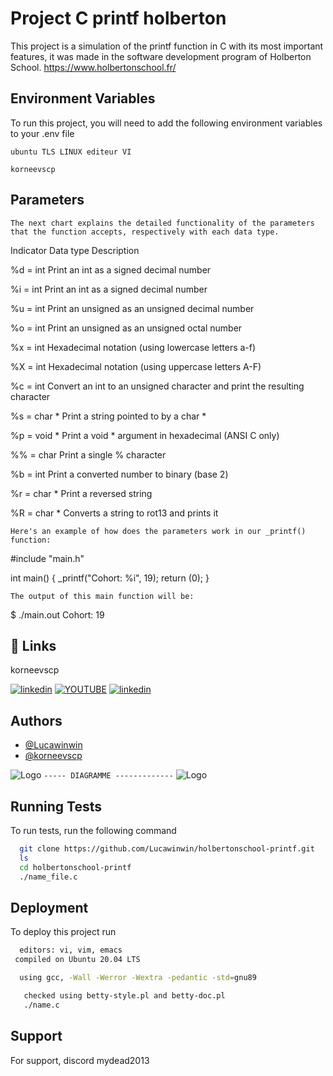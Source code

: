 
# Project C printf holberton 

This project is a simulation of the printf function in C with its most important features, it was made in the software development program of Holberton School.
https://www.holbertonschool.fr/


## Environment Variables

To run this project, you will need to add the following environment variables to your .env file

`ubuntu TLS LINUX editeur VI `

`korneevscp`


## Parameters
` The next chart explains the detailed functionality of the parameters that the function accepts, respectively with each data type. `


Indicator	Data type	Description 

%d =	int	Print an int as a signed decimal number

%i =	int	Print an int as a signed decimal number

%u =	int	Print an unsigned as an unsigned decimal number

%o =	int	Print an unsigned as an unsigned octal number

%x =	int	Hexadecimal notation (using lowercase letters a-f)

%X =	int	Hexadecimal notation (using uppercase letters A-F)

%c =	int	Convert an int to an unsigned character and print the resulting character

%s =	char *	Print a string pointed to by a char *

%p =	void *	Print a void * argument in hexadecimal (ANSI C only)

%% =	char	Print a single % character

%b =	int	Print a converted number to binary (base 2)

%r =	char *	Print a reversed string

%R =	char *	Converts a string to rot13 and prints it

` Here's an example of how does the parameters work in our _printf() function: `


#include "main.h"

int main()
{
    _printf("Cohort: %i", 19);
    return (0);
}

`The output of this main function will be:`

$ ./main.out
Cohort: 19

## 🔗 Links
korneevscp

[![linkedin](https://img.shields.io/badge/korneevscp-0A66C2?style=for-the-badge&logo=linkedin&logoColor=white)](https://www.linkedin.com/in/valentin-freidel-4365502a7/)
[![YOUTUBE ](https://img.shields.io/badge/korneevscp-0A66C2?style=for-the-badge&logo=youtube&logoColor=white)](https://www.youtube.com/@korneevscp)
[![linkedin](https://img.shields.io/badge/Lucawinwin-0A66C2?style=for-the-badge&logo=linkedin&logoColor=white)](https://www.linkedin.com/in/luca-windwehr-6900b013a/)


## Authors

- [@Lucawinwin](https://github.com/Lucawinwin)
- [@korneevscp](https://github.com/korneevscp)


![Logo](https://cdn.discordapp.com/attachments/1294216873482653696/1310551316384452608/Capture_decran_2024-11-25_112146.png?ex=6745a186&is=67445006&hm=70a1f65834f2ea0dc6e584f4d0efeb9728ba8c79fc866af7ea73bee7156c86d0&)
`----- DIAGRAMME -------------`
![Logo](https://cdn.discordapp.com/attachments/1294216873482653696/1310569527200841738/Capture_decran_2024-11-25_123459.png?ex=6745b27c&is=674460fc&hm=431037a5648efa8e4b39ad1d4108ad9eb76d8e6e73c8777013a929c24f2287ac&)
## Running Tests

To run tests, run the following command

```bash
  git clone https://github.com/Lucawinwin/holbertonschool-printf.git
  ls 
  cd holbertonschool-printf
  ./name_file.c
```


## Deployment

To deploy this project run

```bash
  editors: vi, vim, emacs
 compiled on Ubuntu 20.04 LTS 

  using gcc, -Wall -Werror -Wextra -pedantic -std=gnu89

   checked using betty-style.pl and betty-doc.pl
   ./name.c
```


## Support

For support, discord mydead2013